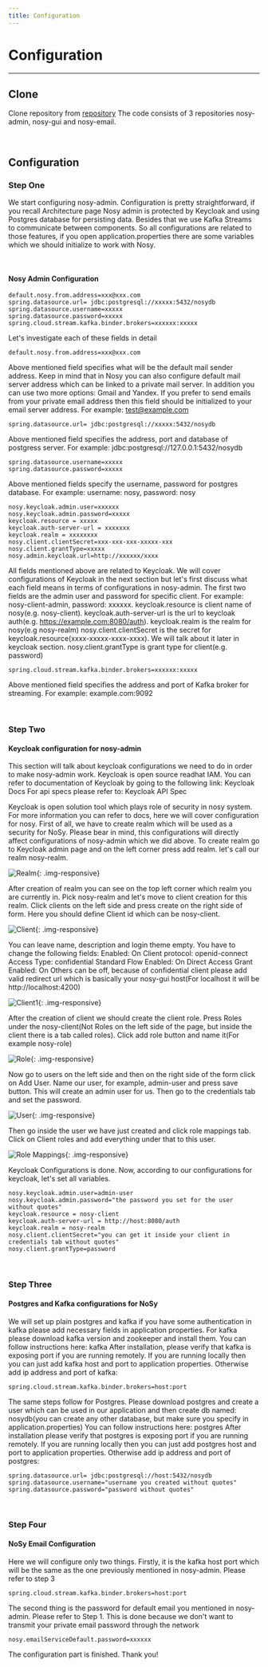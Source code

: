 ```yaml
---
title: Configuration
---
```


# Configuration
---

## **Clone**

Clone repository from <a href="https://github.com/oktayalizada/nosy" target="_blank">repository</a> The code consists of 3 repositories nosy-admin, nosy-gui and nosy-email.

<br />

## **Configuration**

### **Step One**

We start configuring nosy-admin. Configuration is pretty straightforward, if you recall Architecture page Nosy admin is protected by Keycloak and using Postgres database for persisting data. Besides that we use Kafka Streams to communicate between components. So all configurations are related to those features, if you open application.properties there are some variables which we should initialize to work with Nosy.

<br />

#### **Nosy Admin Configuration**

```
default.nosy.from.address=xxx@xxx.com
spring.datasource.url= jdbc:postgresql://xxxxx:5432/nosydb
spring.datasource.username=xxxxx
spring.datasource.password=xxxxx
spring.cloud.stream.kafka.binder.brokers=xxxxxx:xxxxx
```

Let's investigate each of these fields in detail

`default.nosy.from.address=xxx@xxx.com`

Above mentioned field specifies what will be the default mail sender address. Keep in mind that in Nosy you can also configure default mail server address which can be linked to a private mail server. In addition you can use two more options: Gmail and Yandex. If you prefer to send emails from your private email address then this field should be initialized to your email server address. For example: test@example.com

`spring.datasource.url= jdbc:postgresql://xxxxx:5432/nosydb`

Above mentioned field specifies the address, port and database of postgress server. For example: jdbc:postgresql://127.0.0.1:5432/nosydb

```
spring.datasource.username=xxxxx
spring.datasource.password=xxxxx
```

Above mentioned fields specify the username, password for postgres database. For example: username: nosy, password: nosy

```
nosy.keycloak.admin.user=xxxxxx
nosy.keycloak.admin.password=xxxxx
keycloak.resource = xxxxx
keycloak.auth-server-url = xxxxxxx
keycloak.realm = xxxxxxxx
nosy.client.clientSecret=xxx-xxx-xxx-xxxxx-xxx
nosy.client.grantType=xxxxx
nosy.admin.keycloak.url=http://xxxxxx/xxxx
```

All fields mentioned above are related to Keycloak. We will cover configurations of Keycloak in the next section but let's first discuss what each field means in terms of configurations in nosy-admin. The first two fields are the admin user and password for specific client. For example: nosy-client-admin, password: xxxxxx. keycloak.resource is client name of nosy(e.g. nosy-client). keycloak.auth-server-url is the url to keycloak auth(e.g. https://example.com:8080/auth). keycloak.realm is the realm for nosy(e.g nosy-realm) nosy.client.clientSecret is the secret for keycloak.resource(xxxx-xxxxx-xxxx-xxxx). We will talk about it later in keycloak section. nosy.client.grantType is grant type for client(e.g. password)

`spring.cloud.stream.kafka.binder.brokers=xxxxxx:xxxxx`

Above mentioned field specifies the address and port of Kafka broker for streaming. For example: example.com:9092

<br/>

### **Step Two**

#### **Keycloak configuration for nosy-admin**

This section will talk about keycloak configurations we need to do in order to make nosy-admin work. Keycloak is open source readhat IAM. You can refer to documentation of Keycloak by going to the following link: Keycloak Docs For api specs please refer to: Keycloak API Spec

Keycloak is open solution tool which plays role of security in nosy system. For more information you can refer to docs, here we will cover configuration for nosy. First of all, we have to create realm which will be used as a security for NoSy. Please bear in mind, this configurations will directly affect configurations of nosy-admin which we did above. To create realm go to Keycloak admin page and on the left corner press add realm. let's call our realm nosy-realm.

![Realm](/assets/images/realm.png "Realm"){: .img-responsive}

After creation of realm you can see on the top left corner which realm you are currently in. Pick nosy-realm and let's move to client creation for this realm. Click clients on the left side and press create on the right side of form. Here you should define Client id which can be nosy-client.

![Client](/assets/images/client.png "Client"){: .img-responsive}

You can leave name, description and login theme empty. You have to change the following fields: Enabled: On Client protocol: openid-connect Access Type: confidential Standard Flow Enabled: On Direct Access Grant Enabled: On Others can be off, because of confidential client please add valid redirect url which is basically your nosy-gui host(For localhost it will be http://localhost:4200)

![Client1](/assets/images/client1.png "Client1"){: .img-responsive}

After the creation of client we should create the client role. Press Roles under the nosy-client(Not Roles on the left side of the page, but inside the client there is a tab called roles). Click add role button and name it(For example nosy-role)

![Role](/assets/images/role.png "Role"){: .img-responsive}

Now go to users on the left side and then on the right side of the form click on Add User. Name our user, for example, admin-user and press save button. This will create an admin user for us. Then go to the credentials tab and set the password.

![User](/assets/images/user.png "User"){: .img-responsive}

Then go inside the user we have just created and click role mappings tab. Click on Client roles and add everything under that to this user.

![Role Mappings](/assets/images/role-mappings.png "Role Mappings"){: .img-responsive}

Keycloak Configurations is done. Now, according to our configurations for keycloak, let's set all variables.

```
nosy.keycloak.admin.user=admin-user
nosy.keycloak.admin.password="the password you set for the user without quotes"
keycloak.resource = nosy-client
keycloak.auth-server-url = http://host:8080/auth
keycloak.realm = nosy-realm
nosy.client.clientSecret="you can get it inside your client in credentials tab without quotes"
nosy.client.grantType=password
```

<br/>

### **Step Three**

#### **Postgres and Kafka configurations for NoSy**

We will set up plain postgres and kafka if you have some authentication in kafka please add necessary fields in application properties. For kafka please download kafka version and zookeeper and install them. You can follow instructions here: kafka After installation, please verify that kafka is exposing port if you are running remotely. If you are running locally then you can just add kafka host and port to application properties. Otherwise add ip address and port of kafka:

`spring.cloud.stream.kafka.binder.brokers=host:port`

The same steps follow for Postgres. Please download postgres and create a user which can be used in our application and then create db named: nosydb(you can create any other database, but make sure you specify in application.properties) You can follow instructions here: postgres After installation please verify that postgres is exposing port if you are running remotely. If you are running locally then you can just add postgres host and port to application properties. Otherwise add ip address and port of postgres:

```
spring.datasource.url= jdbc:postgresql://host:5432/nosydb
spring.datasource.username="username you created without quotes"
spring.datasource.password="password without quotes"
```

<br/>

### **Step Four**

#### **NoSy Email Configuration**

Here we will configure only two things. Firstly, it is the kafka host port which will be the same as the one previously mentioned in nosy-admin. Please refer to step 3

`spring.cloud.stream.kafka.binder.brokers=host:port`

The second thing is the password for default email you mentioned in nosy-admin. Please refer to Step 1. This is done because we don't want to transmit your private email password through the network

`nosy.emailServiceDefault.password=xxxxxx`

The configuration part is finished. Thank you!
